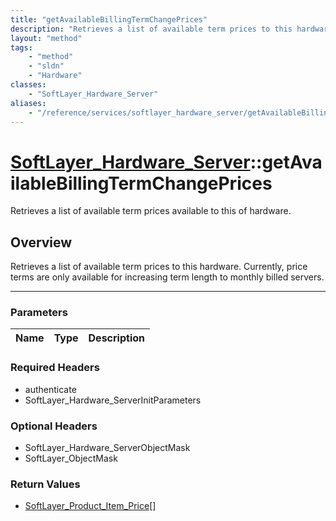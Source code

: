 ```yaml
---
title: "getAvailableBillingTermChangePrices"
description: "Retrieves a list of available term prices to this hardware. Currently, price terms are only available for increasing ter... "
layout: "method"
tags:
    - "method"
    - "sldn"
    - "Hardware"
classes:
    - "SoftLayer_Hardware_Server"
aliases:
    - "/reference/services/softlayer_hardware_server/getAvailableBillingTermChangePrices"
---
```

# [SoftLayer_Hardware_Server](/reference/services/SoftLayer_Hardware_Server)::getAvailableBillingTermChangePrices

Retrieves a list of available term prices available to this of hardware. 


## Overview 
Retrieves a list of available term prices to this hardware. Currently, price terms are only available for increasing term length to monthly billed servers. 

-----

### Parameters 
|Name | Type | Description |
| --- | --- | --- |


### Required Headers
* authenticate
* SoftLayer_Hardware_ServerInitParameters


### Optional Headers
* SoftLayer_Hardware_ServerObjectMask
* SoftLayer_ObjectMask

### Return Values
* <a href='/reference/datatypes/SoftLayer_Product_Item_Price'>SoftLayer_Product_Item_Price[] </a>




